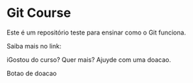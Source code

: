 # Git Course


Este é um repositório teste para ensinar como o Git funciona.

Saiba mais no link: 



iGostou do curso? Quer mais? Ajuyde com uma doacao.


Botao de doacao
